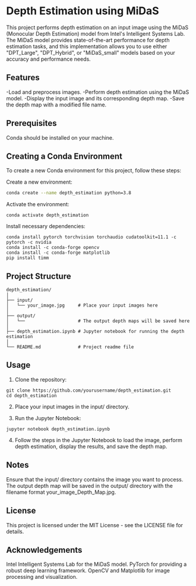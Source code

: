 # Depth Estimation using MiDaS

This project performs depth estimation on an input image using the MiDaS (Monocular Depth Estimation) model from Intel's Intelligent Systems Lab. The MiDaS model provides state-of-the-art performance for depth estimation tasks, and this implementation allows you to use either "DPT_Large", "DPT_Hybrid", or "MiDaS_small" models based on your accuracy and performance needs.

## Features

-Load and preprocess images.
-Perform depth estimation using the MiDaS model.
-Display the input image and its corresponding depth map.
-Save the depth map with a modified file name.

## Prerequisites

Conda should be installed on your machine.

## Creating a Conda Environment

To create a new Conda environment for this project, follow these steps:

Create a new environment:
```sh
conda create --name depth_estimation python=3.8
```
Activate the environment:
```
conda activate depth_estimation
```
Install necessary dependencies:
```
conda install pytorch torchvision torchaudio cudatoolkit=11.1 -c pytorch -c nvidia
conda install -c conda-forge opencv
conda install -c conda-forge matplotlib
pip install timm
```

## Project Structure
```
depth_estimation/
│
├── input/
│   └── your_image.jpg     # Place your input images here
│
├── output/
│   └──                    # The output depth maps will be saved here
│
├── depth_estimation.ipynb # Jupyter notebook for running the depth estimation
│
└── README.md              # Project readme file
```

## Usage
1) Clone the repository:

```
git clone https://github.com/yourusername/depth_estimation.git
cd depth_estimation
```
2) Place your input images in the input/ directory.

3) Run the Jupyter Notebook:
```
jupyter notebook depth_estimation.ipynb
```
4) Follow the steps in the Jupyter Notebook to load the image, perform depth estimation, display the results, and save the depth map.

## Notes

Ensure that the input/ directory contains the image you want to process.
The output depth map will be saved in the output/ directory with the filename format your_image_Depth_Map.jpg.

## License
This project is licensed under the MIT License - see the LICENSE file for details.

## Acknowledgements
Intel Intelligent Systems Lab for the MiDaS model.
PyTorch for providing a robust deep learning framework.
OpenCV and Matplotlib for image processing and visualization.

